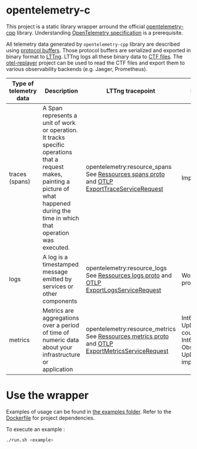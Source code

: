 # opentelemetry-c

This project is a static library wrapper arround the official [opentelemetry-cpp](https://github.com/open-telemetry/opentelemetry-cpp) library. Understanding [OpenTelemetry specification](https://opentelemetry.io/docs/reference/specification/) is a prerequisite.

All telemetry data generated by `opentelemetry-cpp` library are described using [protocol buffers](https://developers.google.com/protocol-buffers). Those protocol buffers are serialized and exported in binary format to [LTTng](https://lttng.org/). LTTng logs all these binary data to [CTF files](https://diamon.org/ctf/). The [otel-replayer](https://github.com/augustinsangam/otel-replayer) project can be used to read the CTF files and export them to various observability backends (e.g. Jaeger, Prometheus). 


| Type of <br>telemetry data | Description | LTTng tracepoint | Status |
|---|---|---|---|
| traces<br>(spans) | A Span represents a unit of work or operation. <br>It tracks specific operations that a request makes, <br>painting a picture of what happened during the time in which that operation was executed. | opentelemetry:resource_spans<br>See [Ressources spans proto](https://github.com/open-telemetry/opentelemetry-proto/blob/v0.19.0/opentelemetry/proto/trace/v1/trace.proto#L48) and [OTLP ExportTraceServiceRequest](https://github.com/open-telemetry/opentelemetry-proto/blob/v0.19.0/opentelemetry/proto/collector/trace/v1/trace_service.proto#L42) | Implemented |
| logs | A log is a timestamped message emitted by services or other components | opentelemetry:resource_logs<br>See [Ressources logs proto](https://github.com/open-telemetry/opentelemetry-proto/blob/v0.19.0/opentelemetry/proto/logs/v1/logs.proto#L48) and [OTLP ExportLogsServiceRequest](https://github.com/open-telemetry/opentelemetry-proto/blob/v0.19.0/opentelemetry/proto/collector/logs/v1/logs_service.proto#L42) | Work in progress |
| metrics | Metrics are aggregations over a period of time of numeric data about your infrastructure or application | opentelemetry:resource_metrics<br>See [Ressources metrics proto](https://github.com/open-telemetry/opentelemetry-proto/blob/v0.19.0/opentelemetry/proto/metrics/v1/metrics.proto#L48) and [OTLP ExportMetricsServiceRequest](https://github.com/open-telemetry/opentelemetry-proto/blob/v0.19.0/opentelemetry/proto/collector/metrics/v1/metrics_service.proto#L42) | Int64 UpDown counter and Int64 Observable UpDown implemented |

# Use the wrapper 
Examples of usage can be found in [the examples folder](examples/). Refer to the [Dockerfile](Dockerfile) for project dependencies.

To execute an example :
```sh
./run.sh <example>
```
